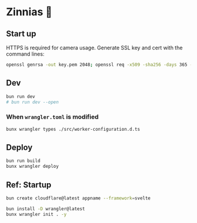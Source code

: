 # Zinnias 🌼

## Start up

HTTPS is required for camera usage. Generate SSL key and cert with the command lines:

```sh
openssl genrsa -out key.pem 2048; openssl req -x509 -sha256 -days 365 -key key.pem -out cert.pem -subj "/CN=localhost"
```

## Dev

```sh
bun run dev
# bun run dev --open
```

### When `wrangler.toml` is modified

```sh
bunx wrangler types ./src/worker-configuration.d.ts
```

## Deploy

```sh
bun run build
bunx wrangler deploy
```

## Ref: Startup

```sh
bun create cloudflare@latest appname --framework=svelte

bun install -D wrangler@latest
bunx wrangler init . -y
```
